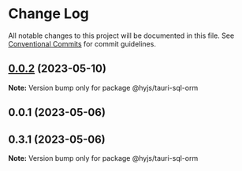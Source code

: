 # Change Log

All notable changes to this project will be documented in this file.
See [Conventional Commits](https://conventionalcommits.org) for commit guidelines.

## [0.0.2](https://github.com/heiyehk/hyjs/compare/@hyjs/tauri-sql-orm@0.0.1...@hyjs/tauri-sql-orm@0.0.2) (2023-05-10)

**Note:** Version bump only for package @hyjs/tauri-sql-orm





## 0.0.1 (2023-05-06)



## 0.3.1 (2023-05-06)

**Note:** Version bump only for package @hyjs/tauri-sql-orm
